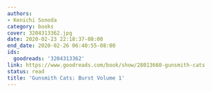 ```yaml
---
authors:
- Kenichi Sonoda
category: books
cover: 3204313362.jpg
date: 2020-02-23 22:18:37-08:00
end_date: 2020-02-26 06:40:55-08:00
ids:
  goodreads: '3204313362'
link: https://www.goodreads.com/book/show/28013660-gunsmith-cats
status: read
title: 'Gunsmith Cats: Burst Volume 1'
---
```

